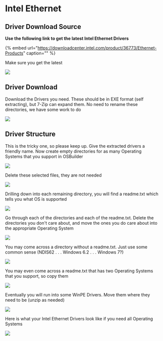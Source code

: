 # Intel Ethernet

## Driver Download Source

**Use the following link to get the latest Intel Ethernet Drivers**

{% embed url="https://downloadcenter.intel.com/product/36773/Ethernet-Products" caption="" %}

Make sure you get the latest

![](../../../../../.gitbook/assets/image%20%284%29.png)

## Driver Download

Download the Drivers you need. These should be in EXE format \(self extracting\), but 7-Zip can expand them. No need to rename these directories, we have some work to do

![](../../../../../.gitbook/assets/image%20%285%29.png)

## Driver Structure

This is the tricky one, so please keep up. Give the extracted drivers a friendly name. Now create empty directories for as many Operating Systems that you support in OSBuilder

![](../../../../../.gitbook/assets/image%20%2825%29.png)

Delete these selected files, they are not needed

![](../../../../../.gitbook/assets/image%20%2833%29.png)

Drilling down into each remaining directory, you will find a readme.txt which tells you what OS is supported

![](../../../../../.gitbook/assets/image%20%2835%29.png)

Go through each of the directories and each of the readme.txt. Delete the directories you don't care about, and move the ones you do care about into the appropriate Operating System

![](../../../../../.gitbook/assets/image%20%2821%29.png)

You may come across a directory without a readme.txt. Just use some common sense \(NDIS62 . . . Windows 6.2 . . . Windows 7?\)

![](../../../../../.gitbook/assets/image%20%288%29.png)

You may even come across a readme.txt that has two Operating Systems that you support, so copy them

![](../../../../../.gitbook/assets/image%20%2864%29.png)

Eventually you will run into some WinPE Drivers. Move them where they need to be \(unzip as needed\)

![](../../../../../.gitbook/assets/image%20%2854%29.png)

Here is what your Intel Ethernet Drivers look like if you need all Operating Systems

![](../../../../../.gitbook/assets/image%20%2818%29.png)

